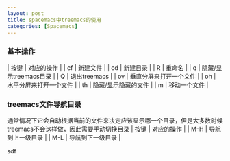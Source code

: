 ```yaml
---
layout: post
title: spacemacs中treemacs的使用
categories: [Spacemacs]
---
```

### 基本操作
| 按键 | 对应的操作             |
| cf   | 新建文件               |
| cd   | 新建目录               |
| R    | 重命名                 |
| q    | 隐藏/显示treemacs目录  |
| Q    | 退出treemacs           |
| ov   | 垂直分屏来打开一个文件 |
| oh   | 水平分屏来打开一个文件 |
| th   | 隐藏/显示隐藏的文件    |
| m    | 移动一个文件           |

### treemacs文件导航目录
通常情况下它会自动根据当前的文件来决定应该显示哪一个目录，但是大多数时候treemacs不会这样做，因此需要手动切换目录
| 按键 | 对应的操作       |
| M-H  | 导航到上一级目录 |
| M-L  | 导航到下一级目录 |

sdf
